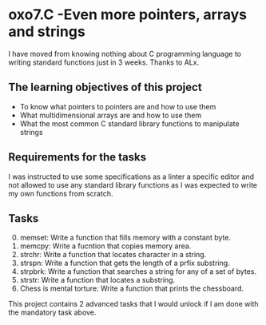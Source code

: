 # oxo7.C -Even more pointers, arrays and strings
I have moved from knowing nothing about C programming language to writing standard functions just in 3 weeks.
Thanks to ALx.
## The learning objectives of this project
- To know what pointers to pointers are and how to use them
- What multidimensional arrays are and how to use them
- What the most common C standard library functions to manipulate strings
## Requirements for the tasks
I was instructed to use some specifications as a linter a specific editor and not allowed to use
any standard library functions as I was expected to write my own functions from scratch.
## Tasks
0. memset: Write a function that fills memory with a constant byte.
1. memcpy: Write a fucntion that copies memory area.
2. strchr: Write a function that locates character in a string.
3. strspn: Write a function that gets the length of a prfix substring.
4. strpbrk: Write a function that searches a string for any of a set of bytes.
5. strstr: Write a function that locates a substring.
6. Chess is mental torture: Write a function that prints the chessboard.

This project contains 2 advanced tasks that I would unlock if I am done with the mandatory task above.
